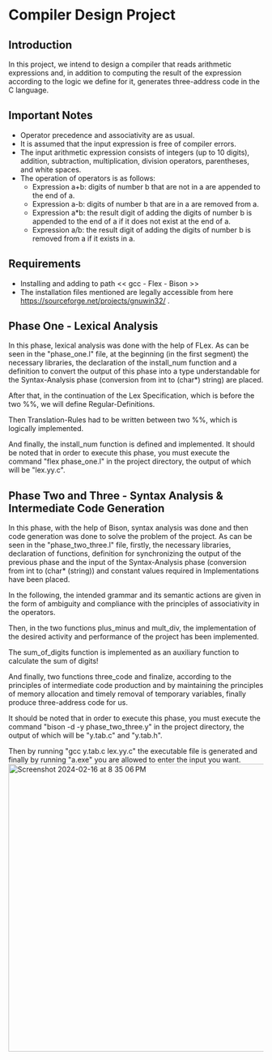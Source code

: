 

# Compiler Design Project

## Introduction
In this project, we intend to design a compiler that reads arithmetic expressions and, in addition to computing the result of the expression according to the logic we define for it, generates three-address code in the C language.

## Important Notes
- Operator precedence and associativity are as usual.
- It is assumed that the input expression is free of compiler errors.
- The input arithmetic expression consists of integers (up to 10 digits), addition, subtraction, multiplication, division operators, parentheses, and white spaces.
- The operation of operators is as follows:
  - Expression a+b: digits of number b that are not in a are appended to the end of a.
  - Expression a-b: digits of number b that are in a are removed from a.
  - Expression a*b: the result digit of adding the digits of number b is appended to the end of a if it does not exist at the end of a.
  - Expression a/b: the result digit of adding the digits of number b is removed from a if it exists in a.

## Requirements
- Installing and adding to path << gcc - Flex - Bison >>
- The installation files mentioned are legally accessible from here https://sourceforge.net/projects/gnuwin32/ .

## Phase One - Lexical Analysis
  In this phase, lexical analysis was done with the help of FLex. As can be seen in the "phase_one.l" file, at the beginning (in the first segment) the necessary libraries, the declaration of the install_num function and a definition to convert the output of this phase into a type understandable for the Syntax-Analysis phase (conversion from int to (char*) string) are placed.
  
  After that, in the continuation of the Lex Specification, which is before the two %%, we will define Regular-Definitions.
  
  Then Translation-Rules had to be written between two %%, which is logically implemented.
  
  And finally, the install_num function is defined and implemented. It should be noted that in order to execute this phase, you must execute the command "flex phase_one.l" in the project directory, the output of which will be "lex.yy.c".

## Phase Two and Three - Syntax Analysis & Intermediate Code Generation
  In this phase, with the help of Bison, syntax analysis was done and then code generation was done to solve the problem of the project. As can be seen in the "phase_two_three.l" file, firstly, the necessary libraries, declaration of functions, definition for synchronizing the output of the previous phase and the input of the Syntax-Analysis phase (conversion from int to (char* (string)) and constant values required in Implementations have been placed.
  
  In the following, the intended grammar and its semantic actions are given in the form of ambiguity and compliance with the principles of associativity in the operators.
  
  Then, in the two functions plus_minus and mult_div, the implementation of the desired activity and performance of the project has been implemented.
  
  The sum_of_digits function is implemented as an auxiliary function to calculate the sum of digits!
  
  And finally, two functions three_code and finalize, according to the principles of intermediate code production and by maintaining the principles of memory allocation and timely removal of temporary variables, finally produce three-address code for us.
  
  It should be noted that in order to execute this phase, you must execute the command "bison -d -y phase_two_three.y" in the project directory, the output of which will be "y.tab.c" and "y.tab.h".
  
  Then by running "gcc y.tab.c lex.yy.c" the executable file is generated and finally by running "a.exe" you are allowed to enter the input you want.
<img width="568" alt="Screenshot 2024-02-16 at 8 35 06 PM" src="https://github.com/arsalanjabbari/Compiler-Design/assets/93816830/4b758e4b-8022-4293-8447-18ec20c5fa9b">

  
